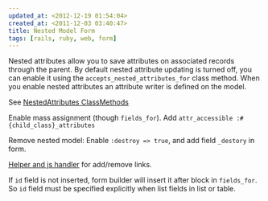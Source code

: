 ```yaml
---
updated_at: <2012-12-19 01:54:04>
created_at: <2011-12-03 03:40:47>
title: Nested Model Form
tags: [rails, ruby, web, form]
---
```


Nested attributes allow you to save attributes on associated records through the
parent. By default nested attribute updating is turned off, you can enable it
using the `accepts_nested_attributes_for` class method. When you enable nested
attributes an attribute writer is defined on the model.

See [NestedAttributes ClassMethods](http://api.rubyonrails.org/classes/ActiveRecord/NestedAttributes/ClassMethods.html)

Enable mass assignment (though `fields_for`). Add `attr_accessible :#{child_class}_attributes`

Remove nested model: Enable `:destroy => true`, and add field `_destory` in
form.

[Helper and js handler](http://bitly.com/bundles/iany/5) for add/remove links.

If `id` field is not inserted, form builder will insert it after block in
`fields_for`. So `id` field must be specified explicitly when list fields in
list or table.


